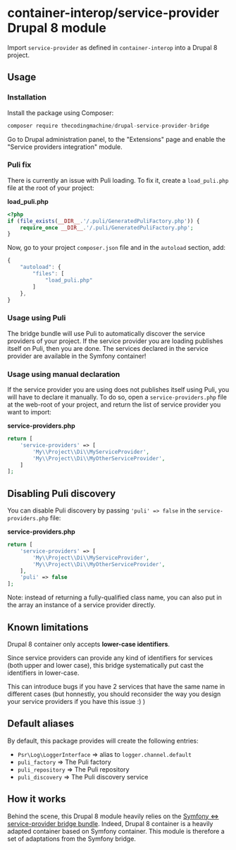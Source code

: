 # container-interop/service-provider Drupal 8 module

Import `service-provider` as defined in `container-interop` into a Drupal 8 project.

## Usage

### Installation

Install the package using Composer:

```js
composer require thecodingmachine/drupal-service-provider-bridge
```

Go to Drupal administration panel, to the "Extensions" page and enable the "Service providers integration" module.

### Puli fix

There is currently an issue with Puli loading.
To fix it, create a `load_puli.php` file at the root of your project:

**load_puli.php**
```php
<?php
if (file_exists(__DIR__.'/.puli/GeneratedPuliFactory.php')) {
    require_once __DIR__.'/.puli/GeneratedPuliFactory.php';
}
```

Now, go to your project `composer.json` file and in the `autoload` section, add:

```js
{
    "autoload": {
        "files": [
            "load_puli.php"
        ]
    },
}
```

### Usage using Puli

The bridge bundle will use Puli to automatically discover the service providers of your project. If the service provider you are loading publishes itself
on Puli, then you are done. The services declared in the service provider are available in the Symfony container!

### Usage using manual declaration
 
If the service provider you are using does not publishes itself using Puli, you will have to declare it manually.
To do so, open a `service-providers.php` file at the web-root of your project, and return the list of service provider you want to import:

**service-providers.php**
```php
return [
    'service-providers' => [
        'My\\Project\\Di\\MyServiceProvider',
        'My\\Project\\Di\\MyOtherServiceProvider',
    ]
];
```


## Disabling Puli discovery

You can disable Puli discovery by passing `'puli' => false` in the `service-providers.php` file:

**service-providers.php**
```php
return [
    'service-providers' => [
        'My\\Project\\Di\\MyServiceProvider',
        'My\\Project\\Di\\MyOtherServiceProvider',
    ],
    'puli' => false
];
```

Note: instead of returning a fully-qualified class name, you can also put in the array an instance of a service provider directly.

## Known limitations

Drupal 8 container only accepts **lower-case identifiers**.

Since service providers can provide any kind of identifiers for services (both upper and lower case), this bridge systematically put cast the identifiers in lower-case.

This can introduce bugs if you have 2 services that have the same name in different cases (but honnestly, you should reconsider the way you design your service providers if you have this issue :) )


## Default aliases

By default, this package provides will create the following entries:

- `Psr\Log\LoggerInterface` => alias to `logger.channel.default` 
- `puli_factory` => The Puli factory
- `puli_repository` => The Puli repository
- `puli_discovery` => The Puli discovery service

## How it works

Behind the scene, this Drupal 8 module heavily relies on the [Symfony <=> service-provider bridge bundle](https://github.com/thecodingmachine/service-provider-bridge-bundle).
Indeed, Drupal 8 container is a heavily adapted container based on Symfony container. This module is therefore a set of adaptations from the Symfony bridge.
